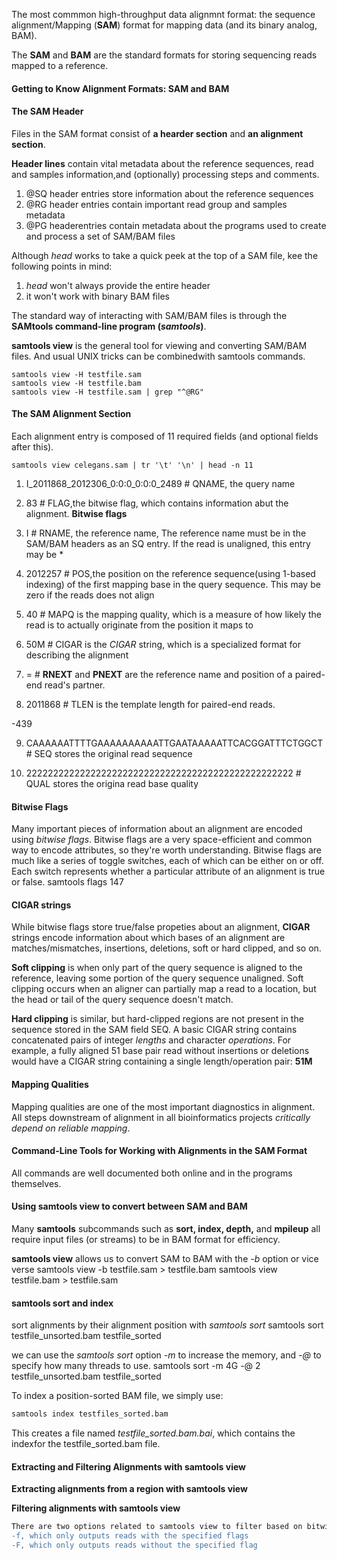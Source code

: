 The most commmon high-throughput data alignmnt format: the sequence alignment/Mapping (**SAM**) format for mapping data (and its binary analog, BAM).

The **SAM** and **BAM** are the standard formats for storing sequencing reads mapped to a reference.

#### Getting to Know Alignment Formats: SAM and BAM

#### The SAM Header
Files in the SAM format consist of **a hearder section** and **an alignment section**.

**Header lines** contain vital metadata about the reference sequences, read and samples information,and (optionally) processing steps and comments.
1. @SQ header entries store information about the reference sequences
2. @RG header entries contain important read group and samples metadata
3. @PG headerentries contain metadata about the programs used to create and process a set of SAM/BAM files

Although *head* works to take a quick peek at the top of a SAM file, kee the following points in mind:
1. *head* won't always provide the entire header
2. it won't work with binary BAM files

The standard way of interacting with SAM/BAM files is through the **SAMtools command-line program (*samtools*)**. 

**samtools view** is the general tool for viewing and converting SAM/BAM files. And usual UNIX tricks can be combinedwith samtools commands.

    samtools view -H testfile.sam
    samtools view -H testfile.bam
    samtools view -H testfile.sam | grep "^@RG"

#### The SAM Alignment Section
Each alignment entry is composed of 11 required fields (and optional fields after this).

    samtools view celegans.sam | tr '\t' '\n' | head -n 11

1. I_2011868_2012306_0:0:0_0:0:0_2489 # QNAME, the query name

2. 83 # FLAG,the bitwise flag, which contains information abut the alignment. **Bitwise flags**

3. I # RNAME, the reference name, The reference name must be in the SAM/BAM headers as an SQ entry. If the read is unaligned, this entry may be *

4. 2012257 # POS,the position on the reference sequence(using 1-based indexing) of the first mapping base in the query sequence. This may be zero if the reads does not align

5. 40 # MAPQ is the mapping quality, which is a measure of how likely the read is to actually originate from the position it maps to

6. 50M # CIGAR is the *CIGAR* string, which is a specialized format for describing the alignment

7. = # **RNEXT** and **PNEXT** are the reference name and position of a paired-end read's partner.

8. 2011868 # TLEN is the template length for paired-end reads.

-439

9. CAAAAAATTTTGAAAAAAAAAATTGAATAAAAATTCACGGATTTCTGGCT # SEQ stores the original read sequence 

10. 22222222222222222222222222222222222222222222222222 # QUAL stores the origina read base quality

#### Bitwise Flags
Many important pieces of information about an alignment are encoded using *bitwise flags*. Bitwise flags are a very space-efficient and common way to encode attributes, so they're worth understanding. Bitwise flags are much like a series of toggle switches, each of which can be either on or off. Each switch represents whether a particular attribute of an alignment is true or false.
        samtools flags 147

#### CIGAR strings
While bitwise flags store true/false propeties about an alignment, **CIGAR** strings encode information about which bases of an alignment are matches/mismatches, insertions, deletions, soft or hard clipped, and so on.

**Soft clipping** is when only part of the query sequence is aligned to the reference, leaving some portion of the query sequence unaligned. Soft clipping  occurs when an aligner can partially map a read to a location, but the head or tail of the query sequence doesn't match.

**Hard clipping** is similar, but hard-clipped regions are not present in the sequence stored in the SAM field SEQ. A basic CIGAR string contains concatenated pairs of integer *lengths* and character *operations*.  For example, a fully aligned 51 base pair read without insertions or deletions would have a CIGAR string containing a single length/operation pair: **51M**

#### Mapping Qualities
Mapping qualities are one of the most important diagnostics in alignment. All steps downstream of alignment in all bioinformatics projects *critically depend on reliable mapping*.

#### Command-Line Tools for Working with Alignments in the SAM Format
All commands are well documented both online and in the programs themselves.

#### Using **samtools view** to convert between SAM and BAM
Many **samtools** subcommands such as **sort, index, depth,** and **mpileup** all require input files (or streams) to be in BAM format for efficiency.

**samtools view** allows us to convert SAM to BAM with the *-b* option or vice verse
        samtools view -b testfile.sam > testfile.bam
        samtools view testfile.bam > testfile.sam

#### samtools sort and index
sort alignments by their alignment position with *samtools sort*
        samtools sort testfile_unsorted.bam testfile_sorted

we can use the *samtools sort* option *-m* to increase the memory, and *-@* to specify how many threads to use.
        samtools sort -m 4G -@ 2 testfile_unsorted.bam testfile_sorted

To index a position-sorted BAM file, we simply use:
```diff
samtools index testfiles_sorted.bam
```
This creates a file named *testfile_sorted.bam.bai*, which contains the indexfor the testfile_sorted.bam file.

#### Extracting and Filtering Alignments with samtools view

**Extracting alignments from a region with samtools view**

**Filtering alignments with samtools view**
```diff
There are two options related to samtools view to filter based on bitwise flags 
-f, which only outputs reads with the specified flags
-F, which only outputs reads without the specified flag
```











